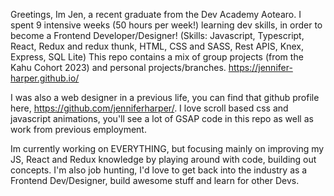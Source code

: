 Greetings, Im Jen, a recent graduate from the Dev Academy Aotearo. I spent 9 intensive weeks (50 hours per week!) learning dev skills, in order to become a Frontend Developer/Designer!
(Skills: Javascript, Typescript, React, Redux and redux thunk, HTML, CSS and SASS, Rest APIS, Knex, Express, SQL Lite)
This repo contains a mix of group projects (from the Kahu Cohort 2023) and personal projects/branches. 
https://jennifer-harper.github.io/

I was also a web designer in a previous life, you can find that github profile here, https://github.com/jenniferharper/. I love scroll based css and javascript animations, you'll see a lot of GSAP code in this repo as well as work from previous employment.

Im currently working on EVERYTHING, but focusing mainly on improving my JS, React and Redux knowledge by playing around with code, building out concepts. I'm also job hunting, I'd love to get back into the industry as a Frontend Dev/Designer, build awesome stuff and learn for other Devs.


